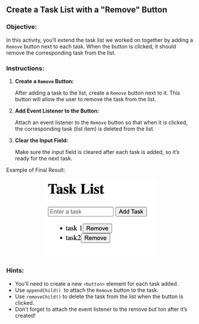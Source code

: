 ## Create a Task List with a "Remove" Button

### Objective:
In this activity, you’ll extend the task list we worked on together by adding a ```Remove``` button next to each task. When the button is clicked, it should remove the corresponding task from the list.

### Instructions:

1. **Create a ```Remove``` Button:**

    After adding a task to the list, create a ```Remove``` button next to it. This button will allow the user to remove the task from the list.

2. **Add Event Listener to the Button:**

    Attach an event listener to the ```Remove``` button so that when it is clicked, the corresponding task (list item) is deleted from the list.

3. **Clear the Input Field:**

    Make sure the input field is cleared after each task is added, so it’s ready for the next task.

Example of Final Result:

<div align="center">
  <img src="../assets/result.png" alt="result" width="300"></div>


### Hints:

- You’ll need to create a new ```<button>``` element for each task added.
- Use ```appendChild() ```to attach the ```Remove``` button to the task.
- Use ```removeChild()``` to delete the task from the list when the button is clicked.
- Don’t forget to attach the event listener to the remove but`ton after it’s created!
